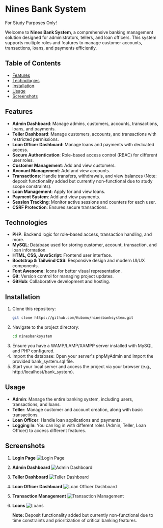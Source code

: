 # Nines Bank System  

For Study Purposes Only!  

Welcome to **Nines Bank System**, a comprehensive banking management solution designed for administrators, tellers, and loan officers. This system supports multiple roles and features to manage customer accounts, transactions, loans, and payments efficiently.  

## Table of Contents  

- [Features](#features)  
- [Technologies](#technologies)  
- [Installation](#installation)  
- [Usage](#usage)  
- [Screenshots](#screenshots)  

## Features  

- **Admin Dashboard**: Manage admins, customers, accounts, transactions, loans, and payments.  
- **Teller Dashboard**: Manage customers, accounts, and transactions with restricted permissions.  
- **Loan Officer Dashboard**: Manage loans and payments with dedicated access.  
- **Secure Authentication**: Role-based access control (RBAC) for different user roles.  
- **Customer Management**: Add and view customers.  
- **Account Management**: Add and view accounts.  
- **Transactions**: Handle transfers, withdrawals, and view balances (Note: deposit functionality added but currently non-functional due to study scope constraints).  
- **Loan Management**: Apply for and view loans.  
- **Payment System**: Add and view payments.  
- **Session Tracking**: Monitor active sessions and counters for each user.  
- **CSRF Protection**: Ensures secure transactions.  

## Technologies  

- **PHP**: Backend logic for role-based access, transaction handling, and more.  
- **MySQL**: Database used for storing customer, account, transaction, and loan information.  
- **HTML, CSS, JavaScript**: Frontend user interface.  
- **Bootstrap & Tailwind CSS**: Responsive design and modern UI/UX components.  
- **Font Awesome**: Icons for better visual representation.  
- **Git**: Version control for managing project updates.  
- **GitHub**: Collaborative development and hosting.  

## Installation  

1. Clone this repository:  
   ```bash  
   git clone https://github.com/Kubomu/ninesbanksystem.git  

2. Navigate to the project directory:
   ```bash
   cd ninesbanksystem
2. Ensure you have a WAMP/LAMP/XAMPP server installed with MySQL and PHP configured.
3. Import the database: Open your server's phpMyAdmin and import the provided bank_system.sql file.
4. Start your local server and access the project via your browser (e.g., http://localhost/bank_system).

 ## Usage
 
- **Admin**: Manage the entire banking system, including users, transactions, and loans.
- **Teller**: Manage customer and account creation, along with basic transactions.
- **Loan Officer**: Handle loan applications and payments.
- **Logging In**: You can log in with different roles (Admin, Teller, Loan Officer) to access different features.

## Screenshots

1. **Login Page**
   ![Login Page](Screenshots/login.png)

2. **Admin Dashboard**
   ![Admin Dashboard](Screenshots/admin.png)

3. **Teller Dashboard**
   ![Teller Dashboard](Screenshots/teller.png)

4. **Loan Officer Dashboard**
   ![Loan Officer Dashboard](Screenshots/loan.png)

5. **Transaction Management**
   ![Transaction Management](Screenshots/transfer_funds.png)

5. **Loans**
   ![Loans](Screenshots/view_loans.png)



   **Note:** Deposit functionality added but currently non-functional due to time constraints and prioritization of critical banking features.








   
